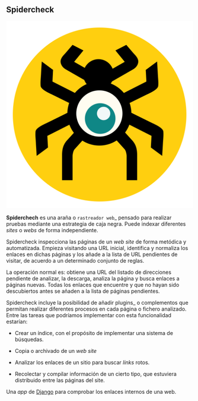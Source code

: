 ## Spidercheck

![Spidercheck](docs/spidercheck-icon.svg)

**Spiderchech** es una araña o `rastreador web`_ pensado para realizar
pruebas mediante una estrategia de caja negra. Puede indexar diferentes
*sites* o *webs* de forma independiente.

Spidercheck inspecciona las páginas de un *web site* de forma metódica y
automatizada. Empieza visitando una URL inicial, identifica y normaliza
los enlaces en dichas páginas y los añade a la lista de URL pendientes
de visitar, de acuerdo a un determinado conjunto de reglas.

La operación normal es: obtiene una URL del listado de direcciones
pendiente de analizar, la descarga, analiza la página y busca enlaces a
páginas nuevas. Todas los enlaces que encuentre y que no hayan sido
descubiertos antes se añaden a la lista de páginas pendientes.

Spidercheck incluye la posibilidad de añadir plugins_ o
complementos que permitan realizar diferentes procesos en cada página o
fichero analizado. Entre las tareas que podríamos implementar con esta
funcionalidad estarían:

- Crear un índice, con el propósito de implementar una sistema de búsquedas.

- Copia o archivado de un _web site_

- Analizar los enlaces de un sitio para buscar _links_ rotos.

- Recolectar y compilar información de un cierto tipo, que estuviera
  distribuido entre las páginas del site.

Una _app_ de [Django](https://www.djangoproject.com/) para comprobar los enlaces internos de una web.
